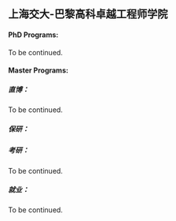 ## 上海交大-巴黎高科卓越工程师学院

#### PhD Programs:

To be continued.

#### Master Programs:



##### 直博：

To be continued.

##### 保研：


##### 考研：

To be continued.

##### 就业：

To be continued.

